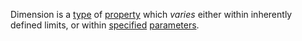 Dimension is a [type](https://github.com/gcassel/Modular-Organization-Terminology/blob/master/terms/type.md) of [property](https://github.com/gcassel/Modular-Organization-Terminology/blob/master/terms/property.md) which *varies* either within inherently defined limits, or within [specified](https://github.com/gcassel/Modular-Organization-Terminology/blob/master/terms/specification.md) [parameters](https://github.com/gcassel/Modular-Organization-Terminology/blob/master/terms/parameter.md). 
